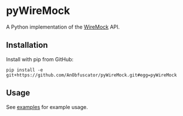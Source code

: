 # pyWireMock

A Python implementation of the [WireMock](http://wiremock.org) API.

## Installation

Install with pip from GitHub:

```
pip install -e git+https://github.com/AnObfuscator/pyWireMock.git#egg=pyWireMock
```

## Usage

See [examples](examples) for example usage.
